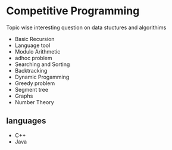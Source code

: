 # Competitive Programming

Topic wise interesting question on data stuctures and algorithims

* Basic Recursion
* Language tool 
* Modulo Arithmetic
* adhoc problem
* Searching and Sorting 
* Backtracking 
* Dynamic Progamming
* Greedy problem
* Segment tree
* Graphs
* Number Theory

## languages
* C++
* Java


